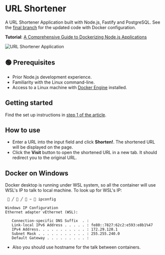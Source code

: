 # URL Shortener

A URL Shortener Application built with Node.js, Fastify and PostgreSQL. See the
[final branch](https://github.com/betterstack-community/node-url-shortener/tree/final)
for the updated code with Docker configuration.

**Tutorial**:
[A Comprehensive Guide to Dockerizing Node.js Applications](https://betterstack.com/community/guides/scaling-nodejs/dockerize-nodejs/)

![URL Shortener Application](screenshot.png)

## 🟢 Prerequisites

- Prior Node.js development experience.
- Familiarity with the Linux command-line.
- Access to a Linux machine with
  [Docker Engine](https://docs.docker.com/engine/install/) installed.

## Getting started

Find the set up instructions in
[step 1 of the article](https://betterstack.com/community/guides/scaling-nodejs/dockerize-nodejs/#step-1-setting-up-the-demo-project).

## How to use

- Enter a URL into the input field and click **Shorten!**. The shortened URL
  will be displayed on the page.
- Click the **Visit** button to open the shortened URL in a new tab. It should
  redirect you to the original URL.


## Docker on Windows
Docker desktop is running under WSL system, so all the container will use WSL's IP to talk to local machine.
To look up for WSL's IP:
```
  ╱  ╱  ~ ​ ipconfig

Windows IP Configuration
Ethernet adapter vEthernet (WSL):

   Connection-specific DNS Suffix  . :
   Link-local IPv6 Address . . . . . : fe80::7827:62c2:e593:e8b1%47
   IPv4 Address. . . . . . . . . . . : 172.29.128.1
   Subnet Mask . . . . . . . . . . . : 255.255.240.0
   Default Gateway . . . . . . . . . :
```
- Also you should use hostname for the talk between containers.